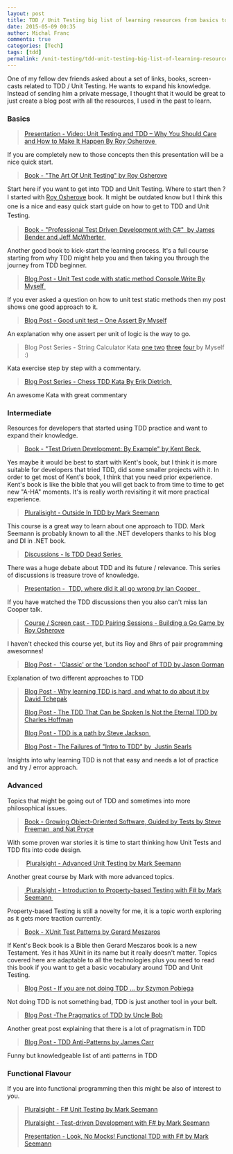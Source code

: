 ```yaml
---
layout: post
title: TDD / Unit Testing big list of learning resources from basics to advanced topics
date: 2015-05-09 00:35
author: Michal Franc
comments: true
categories: [Tech]
tags: [tdd]
permalink: /unit-testing/tdd-unit-testing-big-list-of-learning-resources-from-basics-to-advanced-topics/
---
```

One of my fellow dev friends asked about a set of links, books, screen-casts related to TDD / Unit Testing. He wants to expand his knowledge. Instead of sending him a private message, I thought that it would be great to just create a blog post with all the resources, I used in the past to learn.
<h3>Basics</h3>
<blockquote><a href="http://osherove.com/videos/2013/10/16/video-unit-testing-and-tdd-ndash-why-you-should-care-and-how.html">Presentation - Video: Unit Testing and TDD – Why You Should Care and How to Make It Happen By Roy Osherove </a></blockquote>
If you are completely new to those concepts then this presentation will be a nice quick start.
<blockquote><a href=" http://www.manning.com/osherove/">Book - "The Art Of Unit Testing" by Roy Osherove</a></blockquote>
Start here if you want to get into TDD and Unit Testing. Where to start then ? I started with <a href="http://osherove.com/">Roy Osherove</a> book. <span style="line-height: 1.5;">It might be outdated know but I think this one is a nice and easy quick start guide on how to get to TDD and Unit Testing. </span>
<blockquote><a href="http://www.amazon.com/Professional-Test-Driven-Development-Applications/dp/047064320X/">Book - "Professional Test Driven Development with C#"  by </a><a href="http://www.amazon.com/James-Bender/e/B004W11KOS/ref=dp_byline_cont_book_1" data-asin="B004W11KOS">James Bender</a><a href="http://www.amazon.com/Professional-Test-Driven-Development-Applications/dp/047064320X/"> and </a><a href="http://www.amazon.com/Jeff-McWherter/e/B004D4FGQM/ref=dp_byline_cont_book_2" data-asin="B004D4FGQM">Jeff McWherter</a><a href="http://www.amazon.com/Professional-Test-Driven-Development-Applications/dp/047064320X/"> </a></blockquote>
Another good book to kick-start the learning process. It's a full course starting from why TDD might help you and then taking you through the journey from TDD beginner.
<blockquote><a href="http://www.mfranc.com/unit-testing/unit-test-code-with-static-method-console-write/">Blog Post - Unit Test code with static method Console.Write By Myself </a></blockquote>
If you ever asked a question on how to unit test static methods then my post shows one good approach to it.
<blockquote><a href="http://www.mfranc.com/unit-testing/good-unit-test-one-assert/ ">Blog Post - Good unit test – One Assert By Myself</a></blockquote>
An explanation why one assert per unit of logic is the way to go.
<blockquote>Blog Post Series - String Calculator Kata <a href="http://www.mfranc.com/tdd/tdd-commit-by-commit-string-calculator-i/">one </a><a href="http://www.mfranc.com/tdd/tdd-commit-by-commit-string-calculator-ii/">two</a> <a href="http://www.mfranc.com/tdd/tdd-commit-by-commit-string-calculator-kata-iii/">three</a> <a href="http://www.mfranc.com/tdd/tdd-commit-by-commit-string-calculator-kata-iv/">four </a>by Myself :)</blockquote>
Kata exercise step by step with a commentary.
<blockquote><a href="http://www.daedtech.com/tag/unit-testing">Blog Post Series - Chess TDD Kata By </a><a title="Posts by Erik Dietrich" href="http://www.daedtech.com/author/erik" rel="author">Erik Dietrich</a><a href="http://www.daedtech.com/tag/unit-testing"> </a></blockquote>
An awesome Kata with great commentary
<h3>Intermediate</h3>
Resources for developers that started using TDD practice and want to expand their knowledge.
<blockquote><a href="http://www.amazon.com/Test-Driven-Development-By-Example/dp/0321146530/">Book - "Test Driven Development: By Example" by Kent Beck </a></blockquote>
Yes maybe it would be best to start with Kent's book, but I think it is more suitable for developers that tried TDD, did some smaller projects with it. In order to get most of Kent's book, I think that you need prior experience. Kent's book is like the bible that you will get back to from time to time to get new "A-HA" moments. It's is really worth revisiting it wit more practical experience.
<blockquote><a href="http://www.pluralsight.com/courses/outside-in-tdd">Pluralisight - Outside In TDD by Mark Seemann</a></blockquote>
This course is a great way to learn about one approach to TDD. Mark Seemann is probably known to all the .NET developers thanks to his blog and DI in .NET book.
<blockquote><a href="http://martinfowler.com/articles/is-tdd-dead/">Discussions - Is TDD Dead Series </a></blockquote>
There was a huge debate about TDD and its future / relevance. This series of discussions is treasure trove of knowledge.
<blockquote><a href="https://vimeo.com/68375232">Presentation -  TDD, where did it all go wrong by </a><a href="https://vimeo.com/68375232">Ian Cooper </a><a href="https://vimeo.com/68375232"> </a></blockquote>
If you have watched the TDD discussions then you also can't miss Ian Cooper talk.
<blockquote><a href=" http://courses.osherove.com/courses/tddpairing">Course / Screen cast - TDD Pairing Sessions - Building a Go Game by Roy Osherove</a></blockquote>
I haven't checked this course yet, but its Roy and 8hrs of pair programming awesomnes!
<blockquote><a href=" http://codemanship.co.uk/parlezuml/blog/?postid=987">Blog Post -  'Classic' or the 'London school' of TDD by Jason Gorman</a></blockquote>
Explanation of two different approaches to TDD
<blockquote><a href=" http://www.davesquared.net/2011/03/why-learning-tdd-is-hard-and-what-to-do.html/">Blog Post - Why learning TDD is hard, and what to do about it by David Tchepak</a>

<a href="http://hoff2.com/2014/01/24/tdd_is_a_path.html">Blog Post - The TDD That Can be Spoken Is Not the Eternal TDD by Charles Hoffman</a>

<a href="http://stevenjackson.github.io/2014/01/26/tdd-is-a-path/">Blog Post - TDD is a path by Steve Jackson </a>

<a href="http://blog.testdouble.com/posts/2014-01-25-the-failures-of-intro-to-tdd.html">Blog Post - The Failures of "Intro to TDD" by  Justin Searls</a></blockquote>
Insights into why learning TDD is not that easy and needs a lot of practice and try / error approach.
<h3>Advanced</h3>
Topics that might be going out of TDD and sometimes into more philosophical issues.
<blockquote><a href=" http://www.amazon.com/Growing-Object-Oriented-Software-Guided-Tests/dp/0321503627">Book - Growing Object-Oriented Software, Guided by Tests by Steve Freeman  and Nat Pryce</a></blockquote>
With some proven war stories it is time to start thinking how Unit Tests and TDD fits into code design.
<blockquote> <a href=" http://www.pluralsight.com/courses/advanced-unit-testing">Pluralsight - Advanced Unit Testing by </a><a href="http://www.pluralsight.com/author/mark-seemann">Mark Seemann</a></blockquote>
Another great course by Mark with more advanced topics.
<blockquote><a href="http://www.pluralsight.com/courses/fsharp-property-based-testing-introduction"> Pluralsight - Introduction to Property-based Testing with F# by Mark Seemann </a></blockquote>
Property-based Testing is still a novelty for me, it is a topic worth exploring as it gets more traction currently.
<blockquote><a href="http://xunitpatterns.com/">Book - XUnit Test Patterns by Gerard Meszaros</a></blockquote>
If Kent's Beck book is a Bible then Gerard Meszaros book is a new Testament. Yes it has XUnit in its name but it really doesn't matter. Topics covered here are adaptable to all the technologies plus you need to read this book if you want to get a basic vocabulary around TDD and Unit Testing.
<blockquote><a href="http://simon-says-architecture.com/2012/06/27/if-you-are-not-doing-tdd/">Blog Post - If you are not doing TDD ... by Szymon Pobiega</a></blockquote>
Not doing TDD is not something bad, TDD is just another tool in your belt.
<blockquote><a href="http://blog.8thlight.com/uncle-bob/2013/03/06/ThePragmaticsOfTDD.html">Blog Post -The Pragmatics of TDD by Uncle Bob</a></blockquote>
Another great post explaining that there is a lot of pragmatism in TDD
<blockquote><a href=" http://blog.james-carr.org/2006/11/03/tdd-anti-patterns/ ">Blog Post - TDD Anti-Patterns by James Carr</a></blockquote>
Funny but knowledgeable list of anti patterns in TDD
<h3>Functional Flavour</h3>
If you are into functional programming then this might be also of interest to you.
<blockquote><a href="http://www.pluralsight.com/courses/fsharp-unit-testing">Pluralsight - F# Unit Testing by Mark Seemann</a>

<a href="http://www.pluralsight.com/courses/fsharp-test-driven-development">Pluralsight - Test-driven Development with F# by Mark Seemann</a>

<a href="http://www.infoq.com/presentations/mock-fsharp-tdd/">Presentation - Look, No Mocks! Functional TDD with F# by Mark Seemann</a></blockquote>
&nbsp;

&nbsp;

